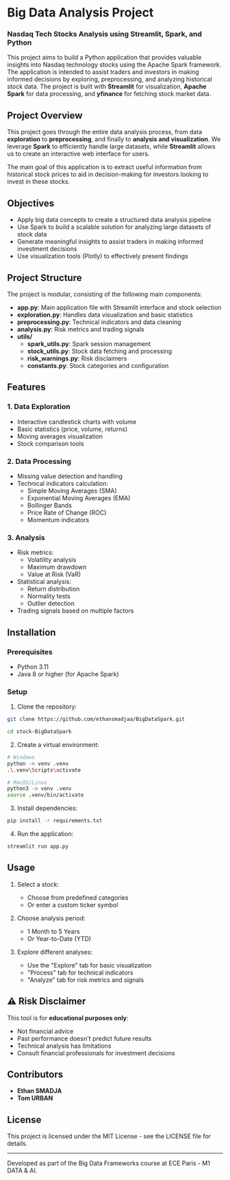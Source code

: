 # Big Data Analysis Project

### Nasdaq Tech Stocks Analysis using Streamlit, Spark, and Python

This project aims to build a Python application that provides valuable insights into Nasdaq technology stocks using the Apache Spark framework. The application is intended to assist traders and investors in making informed decisions by exploring, preprocessing, and analyzing historical stock data. The project is built with **Streamlit** for visualization, **Apache Spark** for data processing, and **yfinance** for fetching stock market data.

## Project Overview

This project goes through the entire data analysis process, from data **exploration** to **preprocessing**, and finally to **analysis and visualization**. We leverage **Spark** to efficiently handle large datasets, while **Streamlit** allows us to create an interactive web interface for users.

The main goal of this application is to extract useful information from historical stock prices to aid in decision-making for investors looking to invest in these stocks.

## Objectives

- Apply big data concepts to create a structured data analysis pipeline
- Use Spark to build a scalable solution for analyzing large datasets of stock data
- Generate meaningful insights to assist traders in making informed investment decisions
- Use visualization tools (Plotly) to effectively present findings

## Project Structure

The project is modular, consisting of the following main components:

- **app.py**: Main application file with Streamlit interface and stock selection
- **exploration.py**: Handles data visualization and basic statistics
- **preprocessing.py**: Technical indicators and data cleaning
- **analysis.py**: Risk metrics and trading signals
- **utils/**
  - **spark_utils.py**: Spark session management
  - **stock_utils.py**: Stock data fetching and processing
  - **risk_warnings.py**: Risk disclaimers
  - **constants.py**: Stock categories and configuration

## Features

### 1. Data Exploration
- Interactive candlestick charts with volume
- Basic statistics (price, volume, returns)
- Moving averages visualization
- Stock comparison tools

### 2. Data Processing
- Missing value detection and handling
- Technical indicators calculation:
  - Simple Moving Averages (SMA)
  - Exponential Moving Averages (EMA)
  - Bollinger Bands
  - Price Rate of Change (ROC)
  - Momentum indicators

### 3. Analysis
- Risk metrics:
  - Volatility analysis
  - Maximum drawdown
  - Value at Risk (VaR)
- Statistical analysis:
  - Return distribution
  - Normality tests
  - Outlier detection
- Trading signals based on multiple factors

## Installation

### Prerequisites
- Python 3.11
- Java 8 or higher (for Apache Spark)

### Setup

1. Clone the repository:
```bash
git clone https://github.com/ethansmadjaa/BigDataSpark.git
````
```bash
cd stock-BigDataSpark
```

2. Create a virtual environment:
```bash
# Windows
python -m venv .venv
.\.venv\Scripts\activate
```

```bash
# MacOS/Linux
python3 -m venv .venv
source .venv/bin/activate
```

3. Install dependencies:
```bash
pip install -r requirements.txt
```

4. Run the application:
```bash
streamlit run app.py
```

## Usage

1. Select a stock:
   - Choose from predefined categories
   - Or enter a custom ticker symbol

2. Choose analysis period:
   - 1 Month to 5 Years
   - Or Year-to-Date (YTD)

3. Explore different analyses:
   - Use the "Explore" tab for basic visualization
   - "Process" tab for technical indicators
   - "Analyze" tab for risk metrics and signals

## ⚠️ Risk Disclaimer

This tool is for **educational purposes only**:
- Not financial advice
- Past performance doesn't predict future results
- Technical analysis has limitations
- Consult financial professionals for investment decisions

## Contributors

- **Ethan SMADJA**
- **Tom URBAN**

## License

This project is licensed under the MIT License - see the LICENSE file for details.

---

Developed as part of the Big Data Frameworks course at ECE Paris - M1 DATA & AI.
